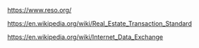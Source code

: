 https://www.reso.org/

https://en.wikipedia.org/wiki/Real_Estate_Transaction_Standard

https://en.wikipedia.org/wiki/Internet_Data_Exchange
